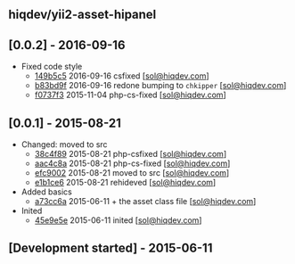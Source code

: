 hiqdev/yii2-asset-hipanel
-------------------------

## [0.0.2] - 2016-09-16

- Fixed code style
    - [149b5c5] 2016-09-16 csfixed [sol@hiqdev.com]
    - [b83bd9f] 2016-09-16 redone bumping to `chkipper` [sol@hiqdev.com]
    - [f0737f3] 2015-11-04 php-cs-fixed [sol@hiqdev.com]

## [0.0.1] - 2015-08-21

- Changed: moved to src
    - [38c4f89] 2015-08-21 php-csfixed [sol@hiqdev.com]
    - [aac4c8a] 2015-08-21 php-cs-fixed [sol@hiqdev.com]
    - [efc9002] 2015-08-21 moved to src [sol@hiqdev.com]
    - [e1b1ce6] 2015-08-21 rehideved [sol@hiqdev.com]
- Added basics
    - [a73cc6a] 2015-06-11 + the asset class file [sol@hiqdev.com]
- Inited
    - [45e9e5e] 2015-06-11 inited [sol@hiqdev.com]

## [Development started] - 2015-06-11

[f0737f3]: https://github.com/hiqdev/yii2-asset-hipanel/commit/f0737f3
[38c4f89]: https://github.com/hiqdev/yii2-asset-hipanel/commit/38c4f89
[aac4c8a]: https://github.com/hiqdev/yii2-asset-hipanel/commit/aac4c8a
[efc9002]: https://github.com/hiqdev/yii2-asset-hipanel/commit/efc9002
[e1b1ce6]: https://github.com/hiqdev/yii2-asset-hipanel/commit/e1b1ce6
[a73cc6a]: https://github.com/hiqdev/yii2-asset-hipanel/commit/a73cc6a
[45e9e5e]: https://github.com/hiqdev/yii2-asset-hipanel/commit/45e9e5e
[b83bd9f]: https://github.com/hiqdev/yii2-asset-hipanel/commit/b83bd9f
[149b5c5]: https://github.com/hiqdev/yii2-asset-hipanel/commit/149b5c5
